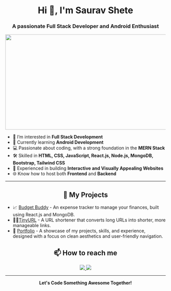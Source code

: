 <h1 align="center">Hi 👋, I'm Saurav Shete</h1>
<h3 align="center">A passionate Full Stack Developer and Android Enthusiast</h3>

<p align="center">
  <img src="https://media.giphy.com/media/L1R1tvI9svkIWwpVYr/giphy.gif" width="600" height="300" autoplay loop muted/>
</p>

- 👀 I’m interested in **Full Stack Development**
- 🌱 Currently learning **Android Development**
- 💻 Passionate about coding, with a strong foundation in the **MERN Stack**
- 🛠️ Skilled in **HTML, CSS, JavaScript, React.js, Node.js, MongoDB, Bootstrap, Tailwind CSS**
- 🚀 Experienced in building **Interactive and Visually Appealing Websites**
- 🌐 Know how to host both **Frontend** and **Backend**

---

<h2 align="center">🚀 My Projects</h2>
<ul>
  <li>📈 <a href="https://budget-buddy-sooty.vercel.app/">Budget Buddy</a> - An expense tracker to manage your finances, built using React.js and MongoDB.</li>
<li> 🤏🏻<a href="https://tinyshorter.netlify.app">TinyURL</a> - A URL shortener that converts long URLs into shorter, more manageable links.</li>
<li>📝 <a href="https://sauravportfolio-epi7.vercel.app">Portfolio</a> - A showcase of my projects, skills, and experience, designed with a focus on clean aesthetics and user-friendly navigation.</li>

</ul>

<h2 align="center">📫 How to reach me</h2>
<p align="center">
  <a href="mailto:sauravshete72@gmail.com">
    <img src="https://img.shields.io/badge/Email-D14836?style=for-the-badge&logo=gmail&logoColor=white"/>
  </a>
  <a href="https://www.linkedin.com/in/sauravshete2003">
    <img src="https://img.shields.io/badge/LinkedIn-0077B5?style=for-the-badge&logo=linkedin&logoColor=white"/>
  </a>
</p>

---

<p align="center">
  <strong>Let's Code Something Awesome Together!</strong>
</p>





